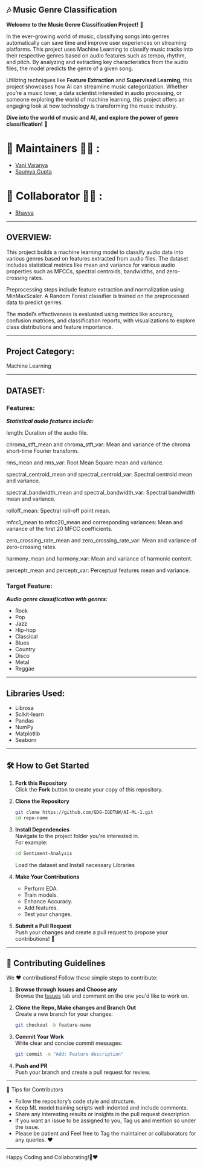## 🎶 Music Genre Classification  

**Welcome to the Music Genre Classification Project!** 🌟  

In the ever-growing world of music, classifying songs into genres automatically can save time and improve user experiences on streaming platforms. This project uses Machine Learning to classify music tracks into their respective genres based on audio features such as tempo, rhythm, and pitch. By analyzing and extracting key characteristics from the audio files, the model predicts the genre of a given song.  

Utilizing techniques like **Feature Extraction** and **Supervised Learning**, this project showcases how AI can streamline music categorization. Whether you’re a music lover, a data scientist interested in audio processing, or someone exploring the world of machine learning, this project offers an engaging look at how technology is transforming the music industry.  

**Dive into the world of music and AI, and explore the power of genre classification!** 🚀  

# 🙌 Maintainers 👩‍💻 :

- [Vani Varanya](https://github.com/vanivaranya)
- [Saumya Gupta](https://github.com/ISaumya1011)

# 🙌 Collaborator 👩‍💻 :
- [Bhavya](https://github.com/its-bhavya)

---

## OVERVIEW:
This project builds a machine learning model to classify audio data into various genres based on features extracted from audio files. The dataset includes statistical metrics like mean and variance for various audio properties such as MFCCs, spectral centroids, bandwidths, and zero-crossing rates. 

Preprocessing steps include feature extraction and normalization using MinMaxScaler. A Random Forest classifier is trained on the preprocessed data to predict genres. 

The model’s effectiveness is evaluated using metrics like accuracy, confusion matrices, and classification reports, with visualizations to explore class distributions and feature importance.

---

## Project Category: 
Machine Learning

---

## DATASET:
### Features:
***Statistical audio features include:***

length: Duration of the audio file.

chroma_stft_mean and chroma_stft_var: Mean and variance of the chroma short-time Fourier transform.

rms_mean and rms_var: Root Mean Square mean and variance.

spectral_centroid_mean and spectral_centroid_var: Spectral centroid mean and variance.

spectral_bandwidth_mean and spectral_bandwidth_var: Spectral bandwidth mean and variance.

rolloff_mean: Spectral roll-off point mean.

mfcc1_mean to mfcc20_mean and corresponding variances: Mean and variance of the first 20 MFCC coefficients.

zero_crossing_rate_mean and zero_crossing_rate_var: Mean and variance of zero-crossing rates.

harmony_mean and harmony_var: Mean and variance of harmonic content.

perceptr_mean and perceptr_var: Perceptual features mean and variance.

### Target Feature: 
***Audio genre classification with genres:***
 - Rock
 - Pop
 - Jazz
 - Hip-hop
 - Classical
 - Blues
 - Country
 - Disco
 - Metal
 - Reggae

---

## Libraries Used:
 - Librosa
 - Scikit-learn
 - Pandas
 - NumPy
 - Matplotlib
 - Seaborn

---

## 🛠️ How to Get Started  

1. **Fork this Repository**  
   Click the **Fork** button to create your copy of this repository.  

2. **Clone the Repository**  
   ```bash  
   git clone https://github.com/GDG-IGDTUW/AI-ML-1.git  
   cd repo-name  
   ```  

3. **Install Dependencies**  
   Navigate to the project folder you're interested in.  
   For example:  
   ```bash  
   cd Sentiment-Analysis
   ```  
   Load the dataset and Install necessary Libraries

4. **Make Your Contributions**  
   - Perform EDA.
   - Train models.
   - Enhance Accuracy.
   - Add features.  
   - Test your changes.  

5. **Submit a Pull Request**  
   Push your changes and create a pull request to propose your contributions! 🎉  


---

## 🤝 Contributing Guidelines  

We ❤️ contributions! Follow these simple steps to contribute:  

1. **Browse through Issues and Choose any**  
   Browse the [Issues](#) tab and comment on the one you'd like to work on.  

2. **Clone the Repo, Make changes and Branch Out**  
   Create a new branch for your changes:  
   ```bash  
   git checkout -b feature-name  
   ```  

3. **Commit Your Work**  
   Write clear and concise commit messages:  
   ```bash  
   git commit -m "Add: Feature description"  
   ```  

4. **Push and PR**  
   Push your branch and create a pull request for review.  

---

🌟 Tips for Contributors
 - Follow the repository’s code style and structure.
 - Keep ML model training scripts well-indented and include comments.
 - Share any interesting results or insights in the pull request description.
 - If you want an issue to be assigned to you, Tag us and mention so under the issue.
 - Please be patient and Feel free to Tag the maintainer or collaborators for any queries. ❤️

---

Happy Coding and Collaborating!🚀❤️

